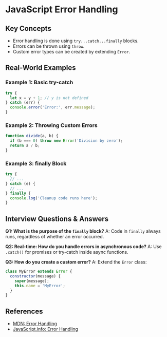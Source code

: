 # JavaScript Error Handling

## Key Concepts
- Error handling is done using `try...catch...finally` blocks.
- Errors can be thrown using `throw`.
- Custom error types can be created by extending `Error`.

## Real-World Examples

### Example 1: Basic try-catch
```javascript
try {
  let x = y + 1; // y is not defined
} catch (err) {
  console.error('Error:', err.message);
}
```

### Example 2: Throwing Custom Errors
```javascript
function divide(a, b) {
  if (b === 0) throw new Error('Division by zero');
  return a / b;
}
```

### Example 3: finally Block
```javascript
try {
  // ...
} catch (e) {
  // ...
} finally {
  console.log('Cleanup code runs here');
}
```

## Interview Questions & Answers

**Q1: What is the purpose of the `finally` block?**
A: Code in `finally` always runs, regardless of whether an error occurred.

**Q2: Real-time: How do you handle errors in asynchronous code?**
A: Use `.catch()` for promises or try-catch inside async functions.

**Q3: How do you create a custom error?**
A: Extend the `Error` class:
```javascript
class MyError extends Error {
  constructor(message) {
    super(message);
    this.name = 'MyError';
  }
}
```

## References
- [MDN: Error Handling](https://developer.mozilla.org/en-US/docs/Web/JavaScript/Guide/Control_flow_and_error_handling)
- [JavaScript.info: Error Handling](https://javascript.info/try-catch)
